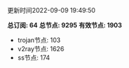 更新时间2022-09-09 19:49:50

**总订阅: 64**
**总节点: 9295**
**有效节点: 1903**
- trojan节点: 103
- v2ray节点: 1626
- ss节点: 174
